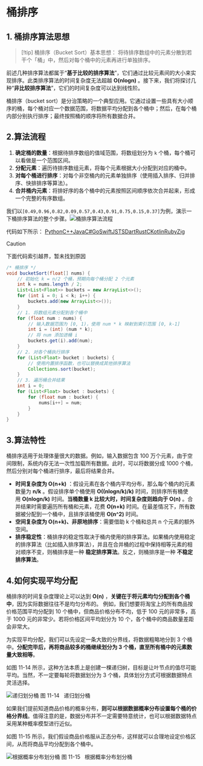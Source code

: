 # 桶排序
## 1. 桶排序算法思想

>[!tip] 桶排序（Bucket Sort）基本思想：
将待排序数组中的元素分散到若干个「桶」中，然后对每个桶中的元素再进行单独排序。

前述几种排序算法都属于“**基于比较的排序算法**”，它们通过比较元素间的大小来实现排序。此类排序算法的时间复杂度无法超越 **O(nlog⁡n)** 。接下来，我们将探讨几种“**非比较排序算法**”，它们的时间复杂度可以达到线性阶。

桶排序（bucket sort）是分治策略的一个典型应用。它通过设置一些具有大小顺序的桶，每个桶对应一个数据范围，将数据平均分配到各个桶中；然后，在每个桶内部分别执行排序；最终按照桶的顺序将所有数据合并。

## 2.算法流程

1. **确定桶的数量**：根据待排序数组的值域范围，将数组划分为 `k` 个桶，每个桶可以看做是一个范围区间。
2. **分配元素**：遍历待排序数组元素，将每个元素根据大小分配到对应的桶中。
3. **对每个桶进行排序**：对每个非空桶内的元素单独排序（使用插入排序、归并排序、快排排序等算法）。
4. **合并桶内元素**：将排好序的各个桶中的元素按照区间顺序依次合并起来，形成一个完整的有序数组。

我们以`[0.49,0.96,0.82,0.09,0.57,0.43,0.91,0.75,0.15,0.37]`为例，演示一下桶排序算法的整个步骤。![桶排序算法流程](https://www.hello-algo.com/chapter_sorting/bucket_sort.assets/bucket_sort_overview.png)

代码如下所示：
[Python](https://www.hello-algo.com/chapter_sorting/bucket_sort/#__tabbed_1_1)[C++](https://www.hello-algo.com/chapter_sorting/bucket_sort/#__tabbed_1_2)[Java](https://www.hello-algo.com/chapter_sorting/bucket_sort/#__tabbed_1_3)[C#](https://www.hello-algo.com/chapter_sorting/bucket_sort/#__tabbed_1_4)[Go](https://www.hello-algo.com/chapter_sorting/bucket_sort/#__tabbed_1_5)[Swift](https://www.hello-algo.com/chapter_sorting/bucket_sort/#__tabbed_1_6)[JS](https://www.hello-algo.com/chapter_sorting/bucket_sort/#__tabbed_1_7)[TS](https://www.hello-algo.com/chapter_sorting/bucket_sort/#__tabbed_1_8)[Dart](https://www.hello-algo.com/chapter_sorting/bucket_sort/#__tabbed_1_9)[Rust](https://www.hello-algo.com/chapter_sorting/bucket_sort/#__tabbed_1_10)[C](https://www.hello-algo.com/chapter_sorting/bucket_sort/#__tabbed_1_11)[Kotlin](https://www.hello-algo.com/chapter_sorting/bucket_sort/#__tabbed_1_12)[Ruby](https://www.hello-algo.com/chapter_sorting/bucket_sort/#__tabbed_1_13)[Zig](https://www.hello-algo.com/chapter_sorting/bucket_sort/#__tabbed_1_14)

>[!CAUTION]
>下面代码索引越界，暂未找到原因

```java
/* 桶排序 */
void bucketSort(float[] nums) {
    // 初始化 k = n/2 个桶，预期向每个桶分配 2 个元素
    int k = nums.length / 2;
    List<List<Float>> buckets = new ArrayList<>();
    for (int i = 0; i < k; i++) {
        buckets.add(new ArrayList<>());
    }
    // 1. 将数组元素分配到各个桶中
    for (float num : nums) {
        // 输入数据范围为 [0, 1)，使用 num * k 映射到索引范围 [0, k-1]
        int i = (int) (num * k);
        // 将 num 添加进桶 i
        buckets.get(i).add(num);
    }
    // 2. 对各个桶执行排序
    for (List<Float> bucket : buckets) {
        // 使用内置排序函数，也可以替换成其他排序算法
        Collections.sort(bucket);
    }
    // 3. 遍历桶合并结果
    int i = 0;
    for (List<Float> bucket : buckets) {
        for (float num : bucket) {
            nums[i++] = num;
        }
    }
}
```
## 3.算法特性

桶排序适用于处理体量很大的数据。例如，输入数据包含 100 万个元素，由于空间限制，系统内存无法一次性加载所有数据。此时，可以将数据分成 1000 个桶，然后分别对每个桶进行排序，最后将结果合并。

- **时间复杂度为 O(n+k)** ：假设元素在各个桶内平均分布，那么每个桶内的元素数量为 **n/k** 。假设排序单个桶使用 **O((nlog⁡n/k)/k)** 时间，则排序所有桶使用 **O(nlog⁡n/k)** 时间。**当桶数量 k 比较大时，时间复杂度则趋向于 O(n)** 。合并结果时需要遍历所有桶和元素，花费 **O(n+k)** 时间。在最差情况下，所有数据被分配到一个桶中，且排序该桶使用 **O(n^2)** 时间。
- **空间复杂度为 O(n+k)、非原地排序**：需要借助 k 个桶和总共 n 个元素的额外空间。
- **排序稳定性**：桶排序的稳定性取决于桶内使用的排序算法。如果桶内使用稳定的排序算法（比如插入排序算法），并且在合并桶的过程中保持相等元素的相对顺序不变，则桶排序是一种 **稳定排序算法**。反之，则桶排序是一种 **不稳定排序算法**。

## 4.如何实现平均分配

桶排序的时间复杂度理论上可以达到 **O(n)** ，**关键在于将元素均匀分配到各个桶中**，因为实际数据往往不是均匀分布的。
例如，我们想要将淘宝上的所有商品按价格范围平均分配到 10 个桶中，但商品价格分布不均，低于 100 元的非常多，高于 1000 元的非常少。若将价格区间平均划分为 10 个，各个桶中的商品数量差距会非常大。

为实现平均分配，我们可以先设定一条大致的分界线，将数据粗略地分到 3 个桶中。**分配完毕后，再将商品较多的桶继续划分为 3 个桶，直至所有桶中的元素数量大致相等**。

如图 11-14 所示，这种方法本质上是创建一棵递归树，目标是让叶节点的值尽可能平均。当然，不一定要每轮将数据划分为 3 个桶，具体划分方式可根据数据特点灵活选择。

![递归划分桶](https://www.hello-algo.com/chapter_sorting/bucket_sort.assets/scatter_in_buckets_recursively.png)
图 11-14   递归划分桶

如果我们提前知道商品价格的概率分布，**则可以根据数据概率分布设置每个桶的价格分界线**。值得注意的是，数据分布并不一定需要特意统计，也可以根据数据特点采用某种概率模型进行近似。

如图 11-15 所示，我们假设商品价格服从正态分布，这样就可以合理地设定价格区间，从而将商品平均分配到各个桶中。

![根据概率分布划分桶](https://www.hello-algo.com/chapter_sorting/bucket_sort.assets/scatter_in_buckets_distribution.png)
图 11-15   根据概率分布划分桶
